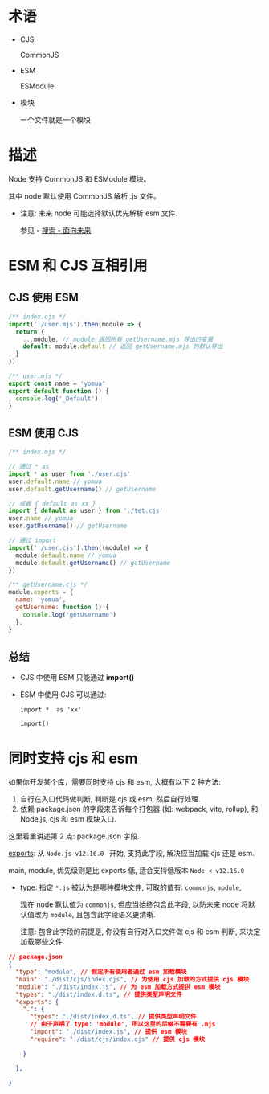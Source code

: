 # 术语

- CJS

  CommonJS

- ESM

  ESModule

- 模块

  一个文件就是一个模块

# 描述

Node 支持 CommonJS 和 ESModule 模块。

其中 node 默认使用 CommonJS 解析 .js 文件。

- 注意: 未来 node 可能选择默认优先解析 esm 文件.

  参见 - [搜索 - 面向未来](https://nodejs.cn/api/v20/packages.html#%E4%BB%8B%E7%BB%8D_1) 

# ESM 和 CJS 互相引用

## CJS 使用 ESM

```js
/** index.cjs */
import('./user.mjs').then(module => {
  return {
    ...module, // module 返回所有 getUsername.mjs 导出的变量
    default: module.default // 返回 getUsername.mjs 的默认导出
  }
})
```

```js
/** user.mjs */
export const name = 'yomua'
export default function () {
  console.log('_Default')
}
```

## ESM 使用 CJS

```js
/** index.mjs */

// 通过 * as 
import * as user from './user.cjs'
user.default.name // yomua
user.default.getUsername() // getUsername

// 或者 { default as xx }
import { default as user } from './tet.cjs'
user.name // yomua
user.getUsername() // getUsername

// 通过 import
import('./user.cjs').then((module) => {
  module.default.name // yomua
  module.default.getUsername() // getUsername
})

```

```js
/** getUsername.cjs */
module.exports = {
  name: 'yomua',
  getUsername: function () {
    console.log('getUsername')
  },
}
```

## 总结

- CJS 中使用 ESM 只能通过 **import()**

- ESM 中使用 CJS 可以通过: 

   `import *  as 'xx'`  

   `import()` 


# 同时支持 cjs 和 esm

如果你开发某个库，需要同时支持 cjs 和 esm, 大概有以下 2 种方法:

1. 自行在入口代码做判断, 判断是 cjs 或 esm, 然后自行处理.
2. 依赖 package.json 的字段来告诉每个打包器 (如: webpack, vite, rollup), 和 Node.js, cjs 和 esm 模块入口.

这里着重讲述第 2 点: package.json 字段.

[exports](https://nodejs.cn/api/v20/packages.html#conditional-exports): 从 `Node.js v12.16.0 ` 开始, 支持此字段, 解决应当加载 cjs 还是 esm.

main, module, 优先级则是比 exports 低, 适合支持低版本 `Node < v12.16.0`

- [type](https://nodejs.cn/api/v20/packages.html#type): 指定 `*.js` 被认为是哪种模块文件, 可取的值有: `commonjs`, `module`,

  现在 node 默认值为 `commonjs`, 但应当始终包含此字段, 以防未来 node 将默认值改为 `module`, 且包含此字段语义更清晰.

  注意: 包含此字段的前提是, 你没有自行对入口文件做 cjs 和 esm 判断, 来决定加载哪些文件.

```json
// package.json
{
  "type": "module", // 假定所有使用者通过 esm 加载模块
  "main": "./dist/cjs/index.cjs", // 为使用 cjs 加载的方式提供 cjs 模块
  "module": "./dist/index.js", // 为 esm 加载方式提供 esm 模块
  "types": "./dist/index.d.ts", // 提供类型声明文件
  "exports": {
    ".": {
      "types": "./dist/index.d.ts", // 提供类型声明文件
      // 由于声明了 type: 'module', 所以这里的后缀不需要有 .mjs
      "import": "./dist/index.js", // 提供 esm 模块
      "require": "./dist/cjs/index.cjs" // 提供 cjs 模块

    }

  },

}
```








